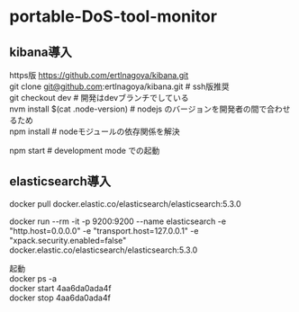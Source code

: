 # portable-DoS-tool-monitor

## kibana導入   
https版 https://github.com/ertlnagoya/kibana.git   
git clone git@github.com:ertlnagoya/kibana.git # ssh版推奨   
git checkout dev # 開発はdevブランチでしている   
nvm install $(cat .node-version) # nodejs のバージョンを開発者の間で合わせるため   
npm install # nodeモジュールの依存関係を解決   

npm start # development mode での起動   

## elasticsearch導入   
docker pull docker.elastic.co/elasticsearch/elasticsearch:5.3.0   

docker run --rm -it -p 9200:9200 --name elasticsearch -e "http.host=0.0.0.0" -e "transport.host=127.0.0.1" -e "xpack.security.enabled=false" docker.elastic.co/elasticsearch/elasticsearch:5.3.0   

起動   
docker ps -a   
docker start 4aa6da0ada4f   
docker stop 4aa6da0ada4f   
